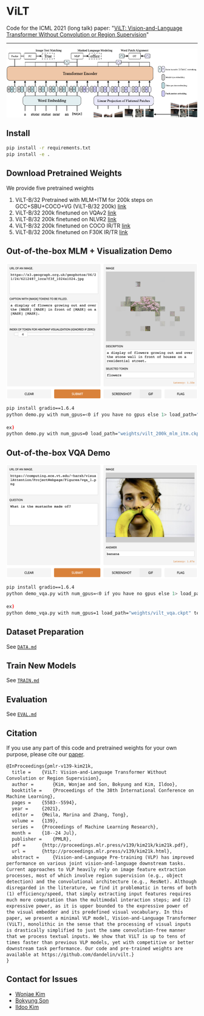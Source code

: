 # ViLT

Code for the ICML 2021 (long talk) paper: "[ViLT: Vision-and-Language Transformer Without Convolution or Region Supervision](https://arxiv.org/abs/2102.03334)"

---
<p align="center">
  <img align="middle" src="./assets/vilt.png" alt="The main figure"/>
</p>

## Install
```bash
pip install -r requirements.txt
pip install -e .
```

## Download Pretrained Weights
We provide five pretrained weights
1. ViLT-B/32 Pretrained with MLM+ITM for 200k steps on GCC+SBU+COCO+VG (ViLT-B/32 200k) [link](https://github.com/dandelin/ViLT/releases/download/200k/vilt_200k_mlm_itm.ckpt)
2. ViLT-B/32 200k finetuned on VQAv2 [link](https://github.com/dandelin/ViLT/releases/download/200k/vilt_vqa.ckpt)
3. ViLT-B/32 200k finetuned on NLVR2 [link](https://github.com/dandelin/ViLT/releases/download/200k/vilt_nlvr2.ckpt)
4. ViLT-B/32 200k finetuned on COCO IR/TR [link](https://github.com/dandelin/ViLT/releases/download/200k/vilt_irtr_coco.ckpt)
5. ViLT-B/32 200k finetuned on F30K IR/TR [link](https://github.com/dandelin/ViLT/releases/download/200k/vilt_irtr_f30k.ckpt)

## Out-of-the-box MLM + Visualization Demo
<p align="center">
  <img align="middle" src="./assets/mlm.png" alt="MLM + Visualization"/>
</p>

```bash
pip install gradio==1.6.4
python demo.py with num_gpus=<0 if you have no gpus else 1> load_path="<YOUR_WEIGHT_ROOT>/vilt_200k_mlm_itm.ckpt"

ex)
python demo.py with num_gpus=0 load_path="weights/vilt_200k_mlm_itm.ckpt"
```

## Out-of-the-box VQA Demo
<p align="center">
  <img align="middle" src="./assets/vqa.png" alt="VQA"/>
</p>

```bash
pip install gradio==1.6.4
python demo_vqa.py with num_gpus=<0 if you have no gpus else 1> load_path="<YOUR_WEIGHT_ROOT>/vilt_vqa.ckpt" test_only=True

ex)
python demo_vqa.py with num_gpus=1 load_path="weights/vilt_vqa.ckpt" test_only=True
```

## Dataset Preparation
See [`DATA.md`](DATA.md)

## Train New Models
See [`TRAIN.md`](TRAIN.md)

## Evaluation
See [`EVAL.md`](EVAL.md)

## Citation
If you use any part of this code and pretrained weights for your own purpose, please cite our [paper](https://arxiv.org/abs/2102.03334).
```
@InProceedings{pmlr-v139-kim21k,
  title = 	 {ViLT: Vision-and-Language Transformer Without Convolution or Region Supervision},
  author =       {Kim, Wonjae and Son, Bokyung and Kim, Ildoo},
  booktitle = 	 {Proceedings of the 38th International Conference on Machine Learning},
  pages = 	 {5583--5594},
  year = 	 {2021},
  editor = 	 {Meila, Marina and Zhang, Tong},
  volume = 	 {139},
  series = 	 {Proceedings of Machine Learning Research},
  month = 	 {18--24 Jul},
  publisher =    {PMLR},
  pdf = 	 {http://proceedings.mlr.press/v139/kim21k/kim21k.pdf},
  url = 	 {http://proceedings.mlr.press/v139/kim21k.html},
  abstract = 	 {Vision-and-Language Pre-training (VLP) has improved performance on various joint vision-and-language downstream tasks. Current approaches to VLP heavily rely on image feature extraction processes, most of which involve region supervision (e.g., object detection) and the convolutional architecture (e.g., ResNet). Although disregarded in the literature, we find it problematic in terms of both (1) efficiency/speed, that simply extracting input features requires much more computation than the multimodal interaction steps; and (2) expressive power, as it is upper bounded to the expressive power of the visual embedder and its predefined visual vocabulary. In this paper, we present a minimal VLP model, Vision-and-Language Transformer (ViLT), monolithic in the sense that the processing of visual inputs is drastically simplified to just the same convolution-free manner that we process textual inputs. We show that ViLT is up to tens of times faster than previous VLP models, yet with competitive or better downstream task performance. Our code and pre-trained weights are available at https://github.com/dandelin/vilt.}
}
```

## Contact for Issues
- [Wonjae Kim](https://wonjae.kim/)
- [Bokyung Son](https://bo-son.github.io/)
- [Ildoo Kim](https://www.linkedin.com/in/ildoo-kim-56962034/)

